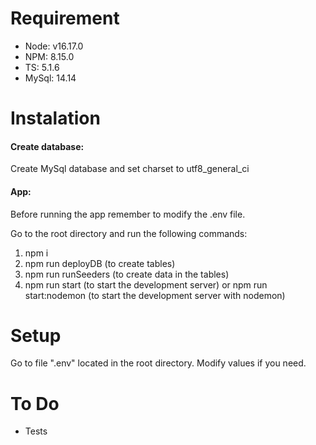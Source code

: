 # Requirement

-   Node: v16.17.0
-   NPM: 8.15.0
-   TS: 5.1.6
-   MySql: 14.14

# Instalation

#### Create database:

Create MySql database and set charset to utf8_general_ci

#### App:

Before running the app remember to modify the .env file.

Go to the root directory and run the following commands:

1. npm i
2. npm run deployDB (to create tables)
3. npm run runSeeders (to create data in the tables)
4. npm run start (to start the development server) or npm run start:nodemon (to start the development server with nodemon)

# Setup

Go to file ".env" located in the root directory. Modify values if you need.

# To Do

-   Tests
